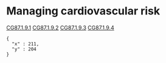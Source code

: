 # Managing cardiovascular risk
[CG87.1.9.1](http://nice.org.uk/recommendation/CG87R1.9.1)
[CG87.1.9.2](http://nice.org.uk/recommendation/CG87R1.9.2)
[CG87.1.9.3](http://nice.org.uk/recommendation/CG87R1.9.3)
[CG87.1.9.4](http://nice.org.uk/recommendation/CG87R1.9.4)
<a href="/managing-blood-lipids" rel="/pathways/link-down"></a>
<a href="/anti-thrombotic-therapy" rel="/pathways/link-down"></a>
<a href="/managing-blood-pressure" rel="/pathways/link-down"></a>
~~~~
{
  "x" : 211,
  "y" : 204
}
~~~~